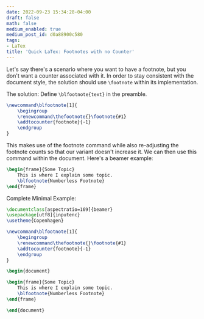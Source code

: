 ```yaml
---
date: 2022-09-23 15:34:28-04:00
draft: false
math: false
medium_enabled: true
medium_post_id: d0a88900c580
tags:
- LaTex
title: 'Quick LaTex: Footnotes with no Counter'
---
```


Let's say there's a scenario where you want to have a footnote, but you don't want a counter associated with it. In order to stay consistent with the document style, the solution should use `\footnote` within its implementation.

The solution: Define `\blfootnote{text}` in the preamble.

```latex
\newcommand\blfootnote[1]{
    \begingroup
    \renewcommand\thefootnote{}\footnote{#1}
    \addtocounter{footnote}{-1}
    \endgroup
}
```

This makes use of the footnote command while also re-adjusting the footnote counts so that our variant doesn't increase it. We can then use this command within the document. Here's a beamer example:

```latex
\begin{frame}{Some Topic}
	This is where I explain some topic.
	\blfootnote{Numberless Footnote}
\end{frame}
```

Complete Minimal Example:

```latex
\documentclass[aspectratio=169]{beamer}
\usepackage[utf8]{inputenc}
\usetheme{Copenhagen}

\newcommand\blfootnote[1]{
    \begingroup
    \renewcommand\thefootnote{}\footnote{#1}
    \addtocounter{footnote}{-1}
    \endgroup
}

\begin{document}

\begin{frame}{Some Topic}
	This is where I explain some topic.
	\blfootnote{Numberless Footnote}
\end{frame}

\end{document}

```